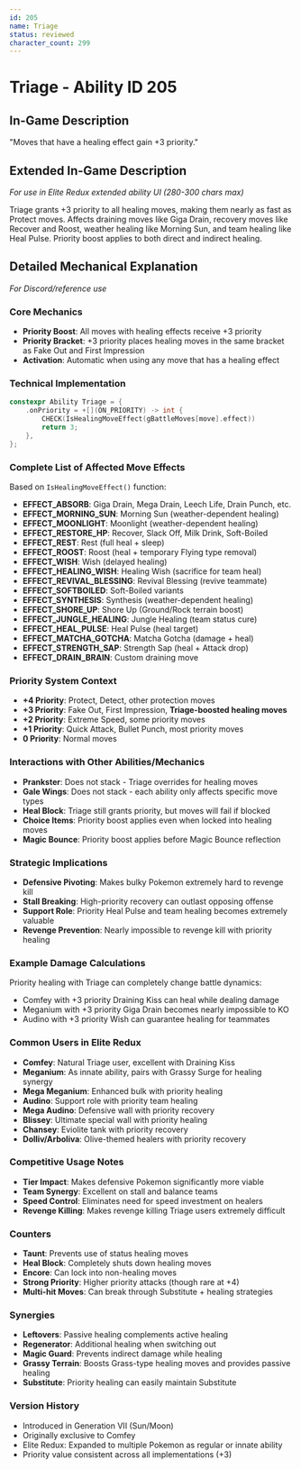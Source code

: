 ```yaml
---
id: 205
name: Triage
status: reviewed
character_count: 299
---
```


# Triage - Ability ID 205

## In-Game Description
"Moves that have a healing effect gain +3 priority."

## Extended In-Game Description
*For use in Elite Redux extended ability UI (280-300 chars max)*

Triage grants +3 priority to all healing moves, making them nearly as fast as Protect moves. Affects draining moves like Giga Drain, recovery moves like Recover and Roost, weather healing like Morning Sun, and team healing like Heal Pulse. Priority boost applies to both direct and indirect healing.

## Detailed Mechanical Explanation
*For Discord/reference use*

### Core Mechanics
- **Priority Boost**: All moves with healing effects receive +3 priority
- **Priority Bracket**: +3 priority places healing moves in the same bracket as Fake Out and First Impression
- **Activation**: Automatic when using any move that has a healing effect

### Technical Implementation
```cpp
constexpr Ability Triage = {
    .onPriority = +[](ON_PRIORITY) -> int {
        CHECK(IsHealingMoveEffect(gBattleMoves[move].effect))
        return 3;
    },
};
```

### Complete List of Affected Move Effects
Based on `IsHealingMoveEffect()` function:
- **EFFECT_ABSORB**: Giga Drain, Mega Drain, Leech Life, Drain Punch, etc.
- **EFFECT_MORNING_SUN**: Morning Sun (weather-dependent healing)
- **EFFECT_MOONLIGHT**: Moonlight (weather-dependent healing) 
- **EFFECT_RESTORE_HP**: Recover, Slack Off, Milk Drink, Soft-Boiled
- **EFFECT_REST**: Rest (full heal + sleep)
- **EFFECT_ROOST**: Roost (heal + temporary Flying type removal)
- **EFFECT_WISH**: Wish (delayed healing)
- **EFFECT_HEALING_WISH**: Healing Wish (sacrifice for team heal)
- **EFFECT_REVIVAL_BLESSING**: Revival Blessing (revive teammate)
- **EFFECT_SOFTBOILED**: Soft-Boiled variants
- **EFFECT_SYNTHESIS**: Synthesis (weather-dependent healing)
- **EFFECT_SHORE_UP**: Shore Up (Ground/Rock terrain boost)
- **EFFECT_JUNGLE_HEALING**: Jungle Healing (team status cure)
- **EFFECT_HEAL_PULSE**: Heal Pulse (heal target)
- **EFFECT_MATCHA_GOTCHA**: Matcha Gotcha (damage + heal)
- **EFFECT_STRENGTH_SAP**: Strength Sap (heal + Attack drop)
- **EFFECT_DRAIN_BRAIN**: Custom draining move

### Priority System Context
- **+4 Priority**: Protect, Detect, other protection moves
- **+3 Priority**: Fake Out, First Impression, **Triage-boosted healing moves**
- **+2 Priority**: Extreme Speed, some priority moves
- **+1 Priority**: Quick Attack, Bullet Punch, most priority moves
- **0 Priority**: Normal moves

### Interactions with Other Abilities/Mechanics
- **Prankster**: Does not stack - Triage overrides for healing moves
- **Gale Wings**: Does not stack - each ability only affects specific move types
- **Heal Block**: Triage still grants priority, but moves will fail if blocked
- **Choice Items**: Priority boost applies even when locked into healing moves
- **Magic Bounce**: Priority boost applies before Magic Bounce reflection

### Strategic Implications
- **Defensive Pivoting**: Makes bulky Pokemon extremely hard to revenge kill
- **Stall Breaking**: High-priority recovery can outlast opposing offense
- **Support Role**: Priority Heal Pulse and team healing becomes extremely valuable
- **Revenge Prevention**: Nearly impossible to revenge kill with priority healing

### Example Damage Calculations
Priority healing with Triage can completely change battle dynamics:
- Comfey with +3 priority Draining Kiss can heal while dealing damage
- Meganium with +3 priority Giga Drain becomes nearly impossible to KO
- Audino with +3 priority Wish can guarantee healing for teammates

### Common Users in Elite Redux
- **Comfey**: Natural Triage user, excellent with Draining Kiss
- **Meganium**: As innate ability, pairs with Grassy Surge for healing synergy
- **Mega Meganium**: Enhanced bulk with priority healing
- **Audino**: Support role with priority team healing
- **Mega Audino**: Defensive wall with priority recovery
- **Blissey**: Ultimate special wall with priority healing
- **Chansey**: Eviolite tank with priority recovery
- **Dolliv/Arboliva**: Olive-themed healers with priority recovery

### Competitive Usage Notes
- **Tier Impact**: Makes defensive Pokemon significantly more viable
- **Team Synergy**: Excellent on stall and balance teams
- **Speed Control**: Eliminates need for speed investment on healers
- **Revenge Killing**: Makes revenge killing Triage users extremely difficult

### Counters
- **Taunt**: Prevents use of status healing moves
- **Heal Block**: Completely shuts down healing moves
- **Encore**: Can lock into non-healing moves
- **Strong Priority**: Higher priority attacks (though rare at +4)
- **Multi-hit Moves**: Can break through Substitute + healing strategies

### Synergies
- **Leftovers**: Passive healing complements active healing
- **Regenerator**: Additional healing when switching out
- **Magic Guard**: Prevents indirect damage while healing
- **Grassy Terrain**: Boosts Grass-type healing moves and provides passive healing
- **Substitute**: Priority healing can easily maintain Substitute

### Version History
- Introduced in Generation VII (Sun/Moon)
- Originally exclusive to Comfey
- Elite Redux: Expanded to multiple Pokemon as regular or innate ability
- Priority value consistent across all implementations (+3)
